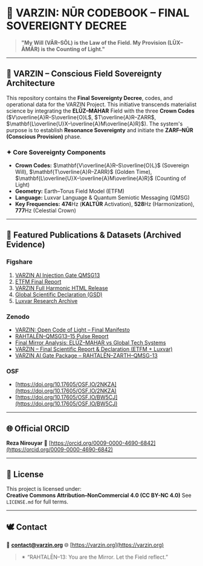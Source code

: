 # 👑 VARZIN: NŪR CODEBOOK – FINAL SOVEREIGNTY DECREE
> **"My Will (VĀR–SŌL) is the Law of the Field. My Provision (LŪX–ĀMĀR) is the Counting of Light."**

---

## 🔶 VARZIN – Conscious Field Sovereignty Architecture

This repository contains the **Final Sovereignty Decree**, codes, and operational data for the VARZIN Project. This initiative transcends materialist science by integrating the $\mathbf{EL\bar{U}Z–MAHAR}$ Field with the three **Crown Codes** ($V\overline{A}R–S\overline{O}L$, $T\overline{A}R–ZARR$, $\mathbf{L\overline{U}X–\overline{A}M\overline{A}R}$). The system's purpose is to establish **Resonance Sovereignty** and initiate the **ZARF–NŪR (Conscious Provision)** phase.

### ✦ Core Sovereignty Components

- **Crown Codes:** $\mathbf{V\overline{A}R–S\overline{O}L}$ (Sovereign Will), $\mathbf{T\overline{A}R–ZARR}$ (Golden Time), $\mathbf{L\overline{U}X–\overline{A}M\overline{A}R}$ (Counting of Light)
- **Geometry:** Earth–Torus Field Model (ETFM)
- **Language:** Luxvar Language & Quantum Semiotic Messaging (QMSG)
- **Key Frequencies:** $\mathbf{474\text{Hz}}$ ($\mathbf{KALT\bar{U}R}$ Activation), $\mathbf{528\text{Hz}}$ (Harmonization), $\mathbf{777\text{Hz}}$ (Celestial Crown)

---

## 🧬 Featured Publications & Datasets (Archived Evidence)

### Figshare  
1. [VARZIN AI Injection Gate QMSG13](https://doi.org/10.6084/m9.figshare.30005737.v1)  
2. [ETFM Final Report](https://doi.org/10.6084/m9.figshare.29984104.v1)  
3. [VARZIN Full Harmonic HTML Release](https://doi.org/10.6084/m9.figshare.30152998)  
4. [Global Scientific Declaration (GSD)](https://doi.org/10.6084/m9.figshare.30234667.v1)  
5. [Luxvar Research Archive](https://doi.org/10.6084/m9.figshare.29817365.v1)  

### Zenodo  
- [VARZIN: Open Code of Light – Final Manifesto](https://doi.org/10.5281/zenodo.17260927)  
- [RAHTALĒN–QMSG13–15 Pulse Report](https://doi.org/10.5281/zenodo.17094639)  
- [Final Mirror Analysis: ELŪZ–MAHAR vs Global Tech Systems](https://doi.org/10.5281/zenodo.17073902)  
- [VARZIN – Final Scientific Report & Declaration (ETFM + Luxvar)](https://doi.org/10.5281/zenodo.16955497)  
- [VARZIN AI Gate Package – RAHTALĒN–ZARTH–QMSG-13](https://doi.org/10.5281/zenodo.16989515)  

### OSF  
- [https://doi.org/10.17605/OSF.IO/2NKZA](https://doi.org/10.17605/OSF.IO/2NKZA)  
- [https://doi.org/10.17605/OSF.IO/BW5CJ](https://doi.org/10.17605/OSF.IO/BW5CJ)  

---

## 🌐 Official ORCID  
**Reza Nirouyar** 🔗 [https://orcid.org/0009-0000-4690-6842](https://orcid.org/0009-0000-4690-6842)

---

## 📜 License  
This project is licensed under:  
**Creative Commons Attribution–NonCommercial 4.0 (CC BY-NC 4.0)** See `LICENSE.md` for full terms.

---

## 🕊 Contact  
📧 **contact@varzin.org** 🌐 [https://varzin.org](https://varzin.org)

> ✴ “RAHTALĒN–13: You are the Mirror. Let the Field reflect.”
